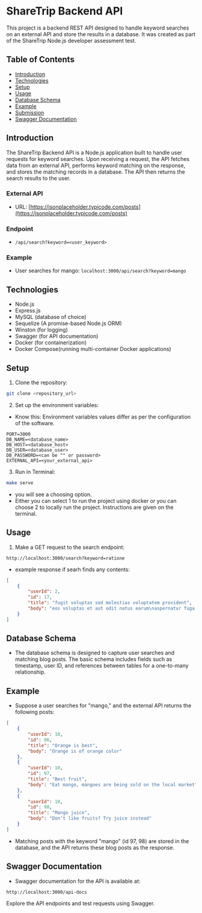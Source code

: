 # ShareTrip Backend API

This project is a backend REST API designed to handle keyword searches on an external API and store the results in a database. It was created as part of the ShareTrip Node.js developer assessment test.

## Table of Contents

-   [Introduction](#introduction)
-   [Technologies](#technologies)
-   [Setup](#setup)
-   [Usage](#usage)
-   [Database Schema](#database-schema)
-   [Example](#example)
-   [Submission](#submission)
-   [Swagger Documentation](#swagger-documentation)

## Introduction

The ShareTrip Backend API is a Node.js application built to handle user requests for keyword searches. Upon receiving a request, the API fetches data from an external API, performs keyword matching on the response, and stores the matching records in a database. The API then returns the search results to the user.

### External API

-   URL: [https://jsonplaceholder.typicode.com/posts](https://jsonplaceholder.typicode.com/posts)

### Endpoint

-   `/api/search?keyword=<user_keyword>`

### Example

-   User searches for mango: `localhost:3000/api/search?keyword=mango`

## Technologies

-   Node.js
-   Express.js
-   MySQL (database of choice)
-   Sequelize (A promise-based Node.js ORM)
-   Winston (for logging)
-   Swagger (for API documentation)
-   Docker (for containerization)
-   Docker Compose(running multi-container Docker applications)

## Setup

1. Clone the repository:

```bash
git clone <repository_url>
```

2. Set up the environment variables:

-   Know this: Environment variables values differ as per the configuration of the software.

```.env
PORT=3000
DB_NAME=<database_name>
DB_HOST=<database_host>
DB_USER=<database_user>
DB_PASSWORD=<can be "" or password>
EXTERNAL_API=<your_external_api>

```

3. Run in Terminal:

```bash
make serve
```

-   you will see a choosing option.
-   Either you can select 1 to run the project using docker or you can choose 2 to locally run the project. Instructions are given on the terminal.

## Usage

1. Make a GET request to the search endpoint:

```link
http://localhost:3000/search?keyword=ratione
```

-   example response if searh finds any contents:

```json
[
    {
        "userId": 2,
        "id": 17,
        "title": "fugit voluptas sed molestias voluptatem provident",
        "body": "eos voluptas et aut odit natus earum\naspernatur fuga molestiae ullam\ndeserunt ratione qui eos\nqui nihil ratione nemo velit ut aut id quo"
    }
]
```

## Database Schema

-   The database schema is designed to capture user searches and matching blog posts. The basic schema includes fields such as timestamp, user ID, and references between tables for a one-to-many relationship.

## Example

-   Suppose a user searches for "mango," and the external API returns the following posts:

```json
[
    {
        "userId": 10,
        "id": 96,
        "title": "Orange is best",
        "body": "Orange is of orange color"
    },
    {
        "userId": 10,
        "id": 97,
        "title": "Best fruit",
        "body": "Eat mango, mangoes are being sold on the local market"
    },
    {
        "userId": 10,
        "id": 98,
        "title": "Mango juice",
        "body": "Don’t like fruits? Try juice instead"
    }
]
```

-   Matching posts with the keyword "mango" (id 97, 98) are stored in the database, and the API returns these blog posts as the response.

## Swagger Documentation

-   Swagger documentation for the API is available at:

```link
http://localhost:3000/api-docs
```

Explore the API endpoints and test requests using Swagger.
